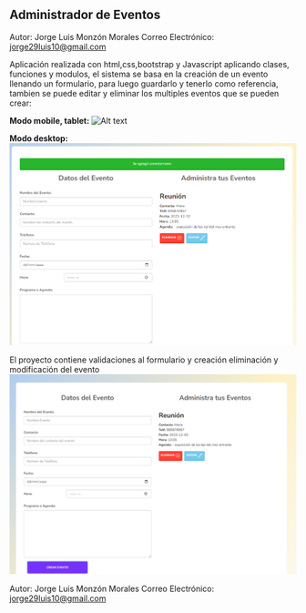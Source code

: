 ## **Administrador de Eventos**

Autor: Jorge Luis Monzón Morales Correo Electrónico: jorge29luis10@gmail.com

Aplicación realizada con html,css,bootstrap y Javascript aplicando clases, funciones y modulos,
el sistema se basa en la creación de un evento llenando un formulario, para luego guardarlo y tenerlo como referencia, tambien se puede editar y eliminar los multiples eventos que se pueden crear:

**Modo mobile, tablet:**
![Alt text](<Captura de pantalla (72).png>)

**Modo desktop:**
![Alt text](image.png)


El proyecto contiene validaciones al formulario y creación eliminación y modificación del evento
![Alt text](<Captura de pantalla (75).png>)

Autor: Jorge Luis Monzón Morales Correo Electrónico: jorge29luis10@gmail.com